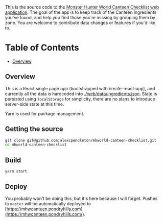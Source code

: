 This is the source code to the [Monster Hunter World Canteen Checklist web application](https://mhwcanteen.pondryhills.com/). The goal of the app is to keep track of the Canteen ingredients you've found, and help you find those you're missing by grouping them by zone. You are welcome to contribute data changes or features if you'd like to.

# Table of Contents

- [Overview](#overview)

## Overview

This is a React single page app (bootstrapped with create-react-app), and currently all the data is hardcoded into [./web/data/ingredients.json](./web/data/ingredients.json). State is persisted using `localStorage` for simplicity, there are no plans to introduce server-side state at this time.

Yarn is used for package management.

## Getting the source

```sh
git clone git@github.com:alexcpendleton/mhworld-canteen-checklist.git
cd mhworld-canteen-checklist
```

## Build

```sh
yarn start
```

## Deploy

You probably won't be doing this, but it's here because I will forget. Pushes to `master` will be automatically deployed to [https://mhwcanteen.pondryhills.com](https://mhwcanteen.pondryhills.com/).
